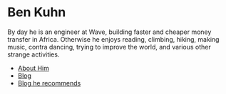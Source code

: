 # Ben Kuhn

By day he is an engineer at Wave, building faster and cheaper money transfer in Africa. Otherwise he enjoys reading, climbing, hiking, making music, contra dancing, trying to improve the world, and various other strange activities.

- [About Him](https://www.benkuhn.net/about/)
- [Blog](https://www.benkuhn.net/)
- [Blog he recommends](https://www.benkuhn.net/blogroll/)